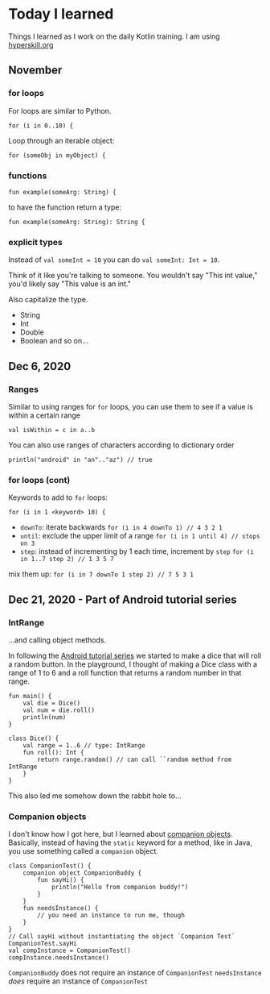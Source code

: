 # Today I learned

Things I learned as I work on the daily Kotlin training.
I am using [hyperskill.org](https://hyperskill.org/curriculum)

## November

### for loops

For loops are similar to Python.
```
for (i in 0..10) {
```

Loop through an iterable object:
```
for (someObj in myObject) {
```

### functions

```
fun example(someArg: String) {
```

to have the function return a type:

```
fun example(someArg: String): String {
```

### explicit types

Instead of `val someInt = 10` you can do `val someInt: Int = 10`.

Think of it like you're talking to someone. You wouldn't say
"This int value," you'd likely say "This value is an int."

Also capitalize the type.
* String
* Int
* Double
* Boolean
and so on...

## Dec 6, 2020

### Ranges

Similar to using ranges for `for` loops, you can use them
to see if a value is within a certain range
```
val isWithin = c in a..b
```

You can also use ranges of characters according to dictionary order
```
println("android" in "an".."az") // true
```

### for loops (cont)

Keywords to add to `for` loops:

```
for (i in 1 <keyword> 10) {
```

* `downTo`: iterate backwards
    `for (i in 4 downTo 1) // 4 3 2 1`
* `until`: exclude the upper limit of a range 
    `for (i in 1 until 4) // stops on 3`
* `step`: instead of incrementing by 1 each time, increment by `step`
    `for (i in 1..7 step 2) // 1 3 5 7`

mix them up: `for (i in 7 downTo 1 step 2) // 7 5 3 1`

## Dec 21, 2020 - Part of Android tutorial series

### IntRange 

...and calling object methods.

In following the [Android tutorial series](https://developer.android.com/courses) we started
to make a dice that will roll a random button. In the playground, I thought of making a 
Dice class with a range of 1 to 6 and a roll function that returns a random number in that range.

```
fun main() {
    val die = Dice()
    val num = die.roll()
    println(num)
}

class Dice() {
    val range = 1..6 // type: IntRange
    fun roll(): Int {
        return range.random() // can call ``random method from IntRange
    }
}
```

This also led me somehow down the rabbit hole to...

### Companion objects

I don't know how I got here, but I learned about [companion objects](https://blog.mindorks.com/companion-object-in-kotlin).
Basically, instead of having the `static` keyword for a method, like in Java, you use
something called a `companion` object.

```
class CompanionTest() {
    companion object CompanionBuddy {
        fun sayHi() {
            println("Hello from companion buddy!")
        }
    }
    fun needsInstance() {
        // you need an instance to run me, though
    }
}
// Call sayHi without instantiating the object `Companion Test`
CompanionTest.sayHi
val compInstance = CompanionTest()
compInstance.needsInstance() 
```

`CompanionBuddy` does not require an instance of `CompanionTest`
`needsInstance` *does* require an instance of `CompanionTest`
